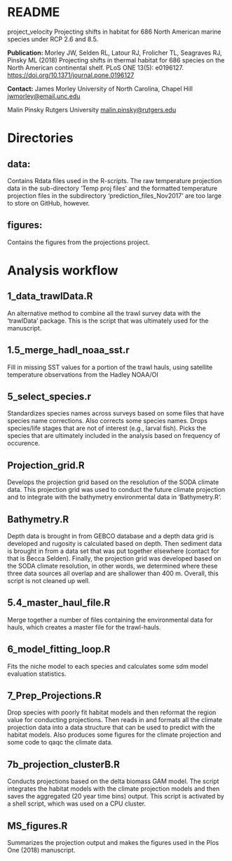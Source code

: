 README
================

project\_velocity Projecting shifts in habitat for 686 North American
marine species under RCP 2.6 and 8.5.

**Publication:** Morley JW, Selden RL, Latour RJ, Frolicher TL,
Seagraves RJ, Pinsky ML (2018) Projecting shifts in thermal habitat for
686 species on the North American continental shelf. PLoS ONE 13(5):
e0196127. <https://doi.org/10.1371/journal.pone.0196127>

**Contact:** 
James Morley University of North Carolina, Chapel Hill <jwmorley@email.unc.edu>

Malin Pinsky Rutgers University <malin.pinsky@rutgers.edu>

# Directories

## data:

Contains Rdata files used in the R-scripts. 
The raw temperature projection data in the sub-directory ‘Temp proj files’ and
the formatted temperature projection files in the subdirectory
‘prediction\_files\_Nov2017’ are too large to store on GitHub, however.

## figures:

Contains the figures from the projections project.

# Analysis workflow

## 1_data_trawlData.R
An alternative method to combine all the trawl survey data with the ‘trawlData’ package. This is the script that was ultimately used for the manuscript.

## 1.5_merge_hadl_noaa_sst.r
Fill in missing SST values for a portion of the trawl hauls, using satellite temperature observations from the Hadley NOAA/OI

## 5_select_species.r
Standardizes species names across surveys based on some files that have species name corrections. Also corrects some species names. Drops species/life stages that are not of interest (e.g., larval fish). Picks the species that are ultimately included in the analysis based on frequency of occurence. 

## Projection_grid.R
Develops the projection grid based on the resolution of the SODA climate data. This projection grid was used to conduct the future climate projection and to integrate with the bathymetry environmental data in ‘Bathymetry.R’.

## Bathymetry.R
Depth data is brought in from GEBCO database and a depth data grid is developed and rugosity is calculated based on depth. Then sediment data is brought in from a data set that was put together elsewhere (contact for that is Becca Selden). Finally, the projection grid was developed based on the SODA climate resolution, in other words, we determined where these three data sources all overlap and are shallower than 400 m. Overall, this script is not cleaned up well. 

## 5.4_master_haul_file.R
Merge together a number of files containing the environmental data for hauls, which creates a master file for the trawl-hauls. 

## 6_model_fitting_loop.R
Fits the niche model to each species and calculates some sdm model evaluation statistics.

## 7_Prep_Projections.R
Drop species with poorly fit habitat models and then reformat the region value for conducting projections. 
Then reads in and formats all the climate projection data into a data structure that can be used to predict with the habitat models. Also produces some figures for the climate projection and some code to qaqc the climate data.  

## 7b_projection_clusterB.R
Conducts projections based on the delta biomass GAM model. The script integrates the habitat models with the climate projection models and then saves the aggregated (20 year time bins) output. This script is activated by a shell script, which was used on a CPU cluster. 

## MS_figures.R
Summarizes the projection output and makes the figures used in the Plos One (2018) manuscript.
